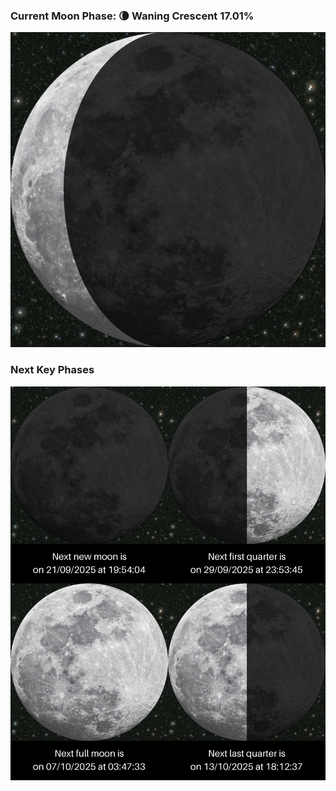 ### Current Moon Phase: 🌘 Waning Crescent 17.01%
![Moon Phase](moonphase.png)
### Next Key Phases
![Gallery](gallery.png)